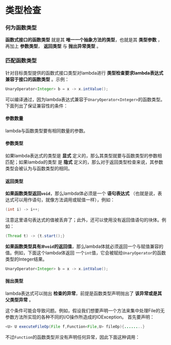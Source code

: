 类型检查
==========================
### 何为函数类型
**函数式接口的函数类型** 就是其 **唯一一个抽象方法的类型**，也就是其 **类型参数** ，再加上 **参数类型**，
**返回类型** 与 **抛出异常类型** 。

### 匹配函数类型
针对目标类型提供的函数式接口类型对lambda进行 **类型检查要求lambda表达式兼容于接口的函数类型** 。示例：
```java
UnaryOperator<Integer> b = x -> x.intValue();
```
可以编译通过，因为lambda表达式兼容于`UnaryOperator<Integer>`的函数类型。下面列出了保证兼容性的条件：
#### 参数数量
lambda与函数类型要有相同数量的参数。
#### 参数类型
如果lambda表达式的类型是 **显式** 定义的，那么其类型就要与函数类型的参数相匹配；如果lambda的类型
是 **隐式** 定义的，那么对于返回类型检查来说，其参数类型会被认为与函数类型的相同。
#### 返回类型
**如果函数类型返回`void`**，那么lambda体必须是一个 **语句表达式** （也就是说，表达式可以用作语句，就像方法调用或赋值一样），例如：
```java
(int i) -> i++;
```
注意这里语句表达式的值被丢弃了；此外，还可以使用没有返回值语句的块体。例如：
```java
(Thread t) -> {t.start();}
```
**如果函数类型具有`非void`的返回值**，那么lambda体就必须返回一个与赋值兼容的值。例如，下面这个lambda体返回
一个`int`值，它会被赋给`UnaryOperator`的函数类型的Integer结果。
```java
UnaryOperator<Integer> b = x -> x.intValue();
```
#### 抛出类型
lambda表达式可以抛出 **检查的异常**，前提是函数类型声明抛出了 **该异常或是其父类型异常** 。

这个条件可能会导致问题。例如，假设我们想要声明一个方法来集中处理File的无参数方法所实现的各种不同的I/O操作所造成的IOException。
首先要声明：
```java
<U> U executeFileOp(File f,Function<File,U> fileOp){........}
```
不过`Function`的函数类型并没有声明任何异常，因此下面这种调用：
